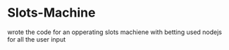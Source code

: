 # Slots-Machine
wrote the code for an opperating slots machiene with betting
used nodejs for all the user input
